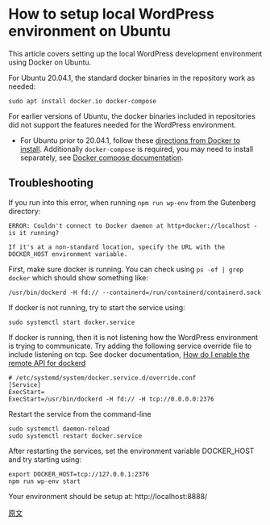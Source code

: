 # How to setup local WordPress environment on Ubuntu

This article covers setting up the local WordPress development environment using Docker on Ubuntu.

For Ubuntu 20.04.1, the standard docker binaries in the repository work as needed:

```
sudo apt install docker.io docker-compose
```

For earlier versions of Ubuntu, the docker binaries included in repositories did not support the features needed for the WordPress environment.

-   For Ubuntu prior to 20.04.1, follow these [directions from Docker to install](https://docs.docker.com/install/linux/docker-ce/ubuntu/). Additionally `docker-compose` is required, you may need to install separately, see [ Docker compose documentation](https://docs.docker.com/compose/install/).

## Troubleshooting

If you run into this error, when running `npm run wp-env` from the Gutenberg directory:

```
ERROR: Couldn't connect to Docker daemon at http+docker://localhost - is it running?

If it's at a non-standard location, specify the URL with the DOCKER_HOST environment variable.
```

First, make sure docker is running. You can check using `ps -ef | grep docker` which should show something like:

```
/usr/bin/dockerd -H fd:// --containerd=/run/containerd/containerd.sock
```

If docker is not running, try to start the service using:

```
sudo systemctl start docker.service
```

If docker is running, then it is not listening how the WordPress environment is trying to communicate. Try adding the following service override file to include listening on tcp. See docker documentation, [How do I enable the remote API for dockerd](https://success.docker.com/article/how-do-i-enable-the-remote-api-for-dockerd)

```
# /etc/systemd/system/docker.service.d/override.conf
[Service]
ExecStart=
ExecStart=/usr/bin/dockerd -H fd:// -H tcp://0.0.0.0:2376
```

Restart the service from the command-line

```
sudo systemctl daemon-reload
sudo systemctl restart docker.service
```

After restarting the services, set the environment variable DOCKER_HOST and try starting using:

```
export DOCKER_HOST=tcp://127.0.0.1:2376
npm run wp-env start
```

Your environment should be setup at: http://localhost:8888/

[原文](https://github.com/WordPress/gutenberg/blob/trunk/docs/getting-started/tutorials/devenv/docker-ubuntu.md)
